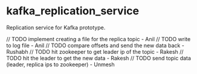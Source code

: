 # kafka_replication_service

Replication service for Kafka prototype.

// TODO implement creating a file for the replica topic - Anil
// TODO write to log file - Anil
// TODO compare offsets and send the new data back -  Rushabh
// TODO hit zookeeper to get leader ip of the topic - Rakesh
// TODO hit the leader to get the new data - Rakesh
// TODO send topic data (leader, replica ips to zookeeper) - Unmesh